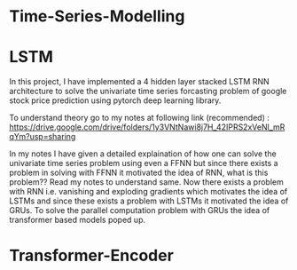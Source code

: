 # Time-Series-Modelling

# LSTM

In this project, I have implemented a 4 hidden layer stacked LSTM RNN architecture to solve the univariate time series forcasting problem of google stock price prediction using pytorch deep learning library.

To understand theory go to my notes at following link (recommended) : https://drive.google.com/drive/folders/1y3VNtNawi8j7H_42IPRS2xVeNl_mRqYm?usp=sharing

In my notes I have given a detailed explaination of how one can solve the univariate time series problem using even a FFNN but since there exists a problem in solving with FFNN it motivated the idea of RNN, what is this problem?? Read my notes to understand same. Now there exists a problem with RNN i.e. vanishing and exploding gradients which motivates the idea of LSTMs and since these exists a problem with LSTMs it motivated the idea of GRUs. To solve the parallel computation problem with GRUs the idea of transformer based models poped up.

# Transformer-Encoder



